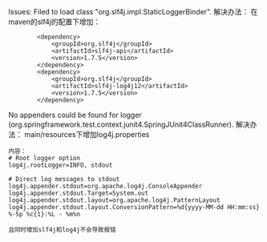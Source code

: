 


Issues:
Filed to load class "org.slf4j.impl.StaticLoggerBinder".
	解决办法：
	在maven的slf4j的配置下增加：
	
	
			<dependency>
				<groupId>org.slf4j</groupId>
				<artifactId>slf4j-api</artifactId>
				<version>1.7.5</version>
			</dependency>
			<dependency>
				<groupId>org.slf4j</groupId>
				<artifactId>slf4j-log4j12</artifactId>
				<version>1.7.5</version>
			</dependency>
			
			

No appenders could be found for logger (org.springframework.test.context.junit4.SpringJUnit4ClassRunner).
	解决办法：
	main/resources下增加log4j.properties
	
	内容：
	# Root logger option
	log4j.rootLogger=INFO, stdout
	
	# Direct log messages to stdout
	log4j.appender.stdout=org.apache.log4j.ConsoleAppender
	log4j.appender.stdout.Target=System.out
	log4j.appender.stdout.layout=org.apache.log4j.PatternLayout
	log4j.appender.stdout.layout.ConversionPattern=%d{yyyy-MM-dd HH:mm:ss} %-5p %c{1}:%L - %m%n	
	
	且同时增加slf4j和log4j不会导致报错
